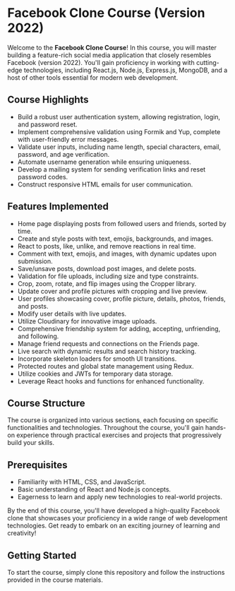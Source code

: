 # Facebook Clone Course (Version 2022)

Welcome to the **Facebook Clone Course**! In this course, you will master building a feature-rich social media application that closely resembles Facebook (version 2022). You'll gain proficiency in working with cutting-edge technologies, including React.js, Node.js, Express.js, MongoDB, and a host of other tools essential for modern web development.

## Course Highlights

- Build a robust user authentication system, allowing registration, login, and password reset.
- Implement comprehensive validation using Formik and Yup, complete with user-friendly error messages.
- Validate user inputs, including name length, special characters, email, password, and age verification.
- Automate username generation while ensuring uniqueness.
- Develop a mailing system for sending verification links and reset password codes.
- Construct responsive HTML emails for user communication.

## Features Implemented

- Home page displaying posts from followed users and friends, sorted by time.
- Create and style posts with text, emojis, backgrounds, and images.
- React to posts, like, unlike, and remove reactions in real time.
- Comment with text, emojis, and images, with dynamic updates upon submission.
- Save/unsave posts, download post images, and delete posts.
- Validation for file uploads, including size and type constraints.
- Crop, zoom, rotate, and flip images using the Cropper library.
- Update cover and profile pictures with cropping and live preview.
- User profiles showcasing cover, profile picture, details, photos, friends, and posts.
- Modify user details with live updates.
- Utilize Cloudinary for innovative image uploads.
- Comprehensive friendship system for adding, accepting, unfriending, and following.
- Manage friend requests and connections on the Friends page.
- Live search with dynamic results and search history tracking.
- Incorporate skeleton loaders for smooth UI transitions.
- Protected routes and global state management using Redux.
- Utilize cookies and JWTs for temporary data storage.
- Leverage React hooks and functions for enhanced functionality.

## Course Structure

The course is organized into various sections, each focusing on specific functionalities and technologies. Throughout the course, you'll gain hands-on experience through practical exercises and projects that progressively build your skills.

## Prerequisites

- Familiarity with HTML, CSS, and JavaScript.
- Basic understanding of React and Node.js concepts.
- Eagerness to learn and apply new technologies to real-world projects.

By the end of this course, you'll have developed a high-quality Facebook clone that showcases your proficiency in a wide range of web development technologies. Get ready to embark on an exciting journey of learning and creativity!

## Getting Started

To start the course, simply clone this repository and follow the instructions provided in the course materials.

